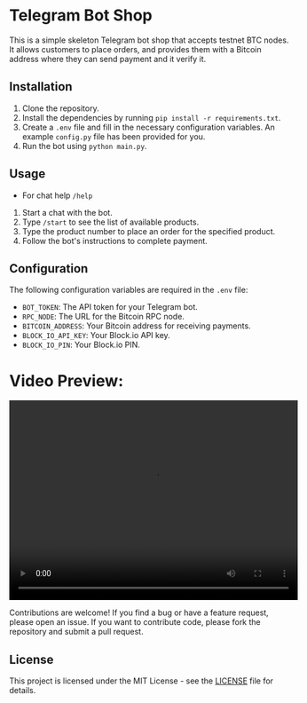 # Telegram Bot Shop

This is a simple skeleton Telegram bot shop that accepts testnet BTC nodes. It allows customers to place orders, and provides them with a Bitcoin address where they can send payment and it verify it.

## Installation

1. Clone the repository.
2. Install the dependencies by running `pip install -r requirements.txt`.
3. Create a `.env` file and fill in the necessary configuration variables. An example `config.py` file has been provided for you.
4. Run the bot using `python main.py`.

## Usage

-   For chat help `/help`

1. Start a chat with the bot.
2. Type `/start` to see the list of available products.
3. Type the product number to place an order for the specified product.
4. Follow the bot's instructions to complete payment.

## Configuration

The following configuration variables are required in the `.env` file:

-   `BOT_TOKEN`: The API token for your Telegram bot.
-   `RPC_NODE`: The URL for the Bitcoin RPC node.
-   `BITCOIN_ADDRESS`: Your Bitcoin address for receiving payments.
-   `BLOCK_IO_API_KEY`: Your Block.io API key.
-   `BLOCK_IO_PIN`: Your Block.io PIN.

# Video Preview:

<video src="./assets/preview.mp4 " width="520" height="360" controls preload></video>

Contributions are welcome! If you find a bug or have a feature request, please open an issue. If you want to contribute code, please fork the repository and submit a pull request.

## License

This project is licensed under the MIT License - see the [LICENSE](LICENSE) file for details.

